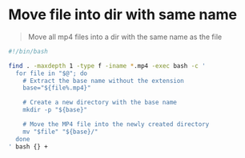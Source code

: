 # Move file into dir with same name

> Move all mp4 files into a dir with the same name as the file

```bash
#!/bin/bash

find . -maxdepth 1 -type f -iname *.mp4 -exec bash -c '
  for file in "$@"; do
    # Extract the base name without the extension
    base="${file%.mp4}"

    # Create a new directory with the base name
    mkdir -p "${base}"

    # Move the MP4 file into the newly created directory
    mv "$file" "${base}/"
  done
' bash {} +
```
